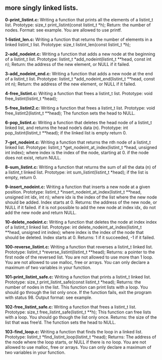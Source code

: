 
## more singly linked lists.


**0-print_listint.c:** Writing a function that prints all the elements of a listint_t list.
Prototype: size_t print_listint(const listint_t *h);
Return: the number of nodes.
Format: see example.
You are allowed to use printf.


**1-listint_len.c:** Writing a function that returns the number of elements in a linked listint_t list.
Prototype: size_t listint_len(const listint_t *h);


**2-add_nodeint.c:** Writing a function that adds a new node at the beginning of a listint_t list.
Prototype: listint_t *add_nodeint(listint_t **head, const int n);
Return: the address of the new element, or NULL if it failed.


**3-add_nodeint_end.c:** Writing a function that adds a new node at the end of a listint_t list.
Prototype: listint_t *add_nodeint_end(listint_t **head, const int n);
Return: the address of the new element, or NULL if it failed.


**4-free_listint.c:** Writing a function that frees a listint_t list.
Prototype: void free_listint(listint_t *head);


**5-free_listint2.c:** Writing a function that frees a listint_t list.
Prototype: void free_listint2(listint_t **head);
The function sets the head to NULL.


**6-pop_listint.c:** Writing a function that deletes the head node of a listint_t linked list, and returns the head node’s data (n).
Prototype: int pop_listint(listint_t **head);
if the linked list is empty return 0.


**7-get_nodeint.c:** Writing a function that returns the nth node of a listint_t linked list.
Prototype: listint_t *get_nodeint_at_index(listint_t *head, unsigned int index);
where index is the index of the node, starting at 0.
if the node does not exist, return NULL.


**8-sum_listint.c:** Writing a function that returns the sum of all the data (n) of a listint_t linked list.
Prototype: int sum_listint(listint_t *head);
if the list is empty, return 0.


**9-insert_nodeint.c:** Writing a function that inserts a new node at a given position.
Prototype: listint_t *insert_nodeint_at_index(listint_t **head, unsigned int idx, int n);
where idx is the index of the list where the new node should be added. Index starts at 0.
Returns: the address of the new node, or NULL if it failed.
if it is not possible to add the new node at index idx, do not add the new node and return NULL.


**10-delete_nodeint.c:** Writing a function that deletes the node at index index of a listint_t linked list.
Prototype: int delete_nodeint_at_index(listint_t **head, unsigned int index);
where index is the index of the node that should be deleted. Index starts at 0.
Returns: 1 if it succeeded, -1 if it failed.


**100-reverse_listint.c:** Writing a function that reverses a listint_t linked list.
Prototype: listint_t *reverse_listint(listint_t **head);
Returns: a pointer to the first node of the reversed list.
You are not allowed to use more than 1 loop.
You are not allowed to use malloc, free or arrays.
You can only declare a maximum of two variables in your function.


**101-print_listint_safe.c:** Writing a function that prints a listint_t linked list.
Prototype: size_t print_listint_safe(const listint_t *head);
Returns: the number of nodes in the list.
This function can print lists with a loop.
You should go through the list only once.
If the function fails, exit the program with status 98.
Output format: see example.


**102-free_listint_safe.c:** Writing a function that frees a listint_t list.
Prototype: size_t free_listint_safe(listint_t **h);
This function can free lists with a loop.
You should go though the list only once.
Returns: the size of the list that was free’d.
The function sets the head to NULL.


**103-find_loop.c:** Writing a function that finds the loop in a linked list.
Prototype: listint_t *find_listint_loop(listint_t *head);
Returns: The address of the node where the loop starts, or NULL if there is no loop.
You are not allowed to use malloc, free or arrays.
You can only declare a maximum of two variables in your function.

